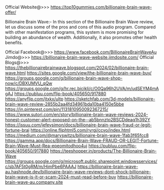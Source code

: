 Official Website@>>> https://top10gummies.com/billionaire-brain-wave-offer/

Billionaire Brain Wave:- In this section of the Billionaire Brain Wave review, let us discuss some of the pros and cons of this audio program. Compared with other manifestation programs, this system is more promising for building an abundance of wealth. Additionally, it also promotes other health benefits.

Official Facebook@>>> https://www.facebook.com/BillionaireBrainWaveAu 
Jimdo@>>> https://billionaire-brain-wave-website.jimdosite.com/ 
Official Blogs@>>> https://thebillionairebrainwave.blogspot.com/2024/02/billionaire-brain-wave.html 
https://sites.google.com/view/the-billionaire-brain-wave-buy/ 
https://groups.google.com/g/billionaire-brain-wave-shop-now/c/DBXUMVU_qQw 
https://groups.google.com/g/hr.rec.bicikli/c/O0Qa96h2UVA/m/udSEYM4mAgAJ 
https://publuu.com/flip-book/405650/917880 
https://anyflip.com/jtxkx/ultp 
https://sketchfab.com/3d-models/billionaire-brain-wave-review-2855b2aa4fd34961bda10ba4150e5bbe 
https://in.pinterest.com/pin/1131810950092367215/ 
https://www.sutori.com/en/story/billionaire-brain-wave-reviews-2024-honest-customer-alert-exposed-on-the--ab5bnnztp2BSCDdeaq1h392Y 
https://issuu.com/jefeysimon/docs/billionaire-brain-wave-fraud-or-legit-fortune-brai 
https://online.fliphtml5.com/ryrgj/ccvo/index.html 
https://medium.com/@maryswitzs/billionaire-brain-wave-1fab3f65fcc8 
https://gamma.app/docs/Billionaire-Brain-Wave-FRAUD-OR-LEGIT-Fortune-Brain-Wave-Must-Rea-epeomitodhoo4uj 
https://publuu.com/flip-book/405650/917880 
https://teeshopper.in/products/The-Billionaire-Brain-Wave 
https://groups.google.com/g/microsoft.public.sharepoint.windowsservices/c/sb7AF5t0gRM/m/HimPbe6PAAAJ 
https://billionaire-brain-wave-au.hashnode.dev/billionaire-brain-wave-reviews-dont-shock-billionaire-brain-wave-is-it-or-scam-2024-must-read-before-buy 
https://billionaire-brain-wave-au.company.site 

